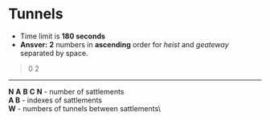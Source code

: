 # Tunnels

* Time limit is **180 seconds**
* **Ansver:** **2** numbers in **ascending** order for *heist* and *geateway* separated by space.
> 0 2
----
**N**
**A** **B** **C**
**N** - number of sattlements\
**A B** - indexes of sattlements\
**W** - numbers of tunnels between sattlements\
